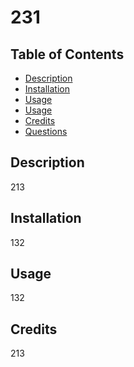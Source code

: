 # 231

  ## Table of Contents
  - [Description](##description)
  - [Installation](#installation)
  - [Usage](#usage)
  - [Usage](#testing-instructions)
  - [Credits](##credits)
  - [Questions](##questions)
  
  ## Description
  213
  
  ## Installation
  132
  ## Usage
  132
  ## Credits
  213
  
